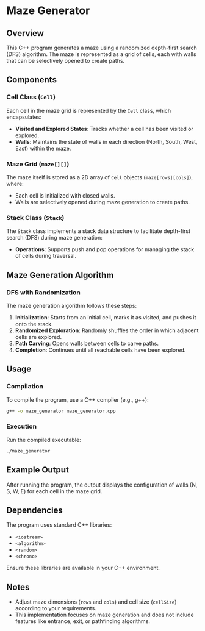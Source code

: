 # Maze Generator

## Overview

This C++ program generates a maze using a randomized depth-first search (DFS) algorithm. The maze is represented as a grid of cells, each with walls that can be selectively opened to create paths.

## Components

### Cell Class (`Cell`)

Each cell in the maze grid is represented by the `Cell` class, which encapsulates:
- **Visited and Explored States**: Tracks whether a cell has been visited or explored.
- **Walls**: Maintains the state of walls in each direction (North, South, West, East) within the maze.

### Maze Grid (`maze[][]`)

The maze itself is stored as a 2D array of `Cell` objects (`maze[rows][cols]`), where:
- Each cell is initialized with closed walls.
- Walls are selectively opened during maze generation to create paths.

### Stack Class (`Stack`)

The `Stack` class implements a stack data structure to facilitate depth-first search (DFS) during maze generation:
- **Operations**: Supports push and pop operations for managing the stack of cells during traversal.

## Maze Generation Algorithm

### DFS with Randomization

The maze generation algorithm follows these steps:
1. **Initialization**: Starts from an initial cell, marks it as visited, and pushes it onto the stack.
2. **Randomized Exploration**: Randomly shuffles the order in which adjacent cells are explored.
3. **Path Carving**: Opens walls between cells to carve paths.
4. **Completion**: Continues until all reachable cells have been explored.

## Usage

### Compilation

To compile the program, use a C++ compiler (e.g., g++):
```bash
g++ -o maze_generator maze_generator.cpp
```

### Execution

Run the compiled executable:
```bash
./maze_generator
```

## Example Output

After running the program, the output displays the configuration of walls (N, S, W, E) for each cell in the maze grid.

## Dependencies

The program uses standard C++ libraries:
- `<iostream>`
- `<algorithm>`
- `<random>`
- `<chrono>`

Ensure these libraries are available in your C++ environment.

## Notes

- Adjust maze dimensions (`rows` and `cols`) and cell size (`cellSize`) according to your requirements.
- This implementation focuses on maze generation and does not include features like entrance, exit, or pathfinding algorithms.
